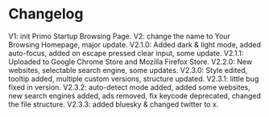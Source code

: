 # Changelog

V1: init Primo Startup Browsing Page.
V2: change the name to Your Browsing Homepage, major update.
V2.1.0: Added dark & light mode, added auto-focus, added on escape pressed clear input, some update.
V2.1.1: Uploaded to Google Chrome Store and Mozilla Firefox Store.
V2.2.0: New websites, selectable search engine, some updates.
V2.3.0: Style edited, tooltip added, multiple custom versions, structure updated.
V2.3.1: little bug fixed in version.
V2.3.2: auto-detect mode added, added some websites, new search engines added, ads removed, fix keycode deprecated, changed the file structure.
V2.3.3: added bluesky & changed twitter to x.
